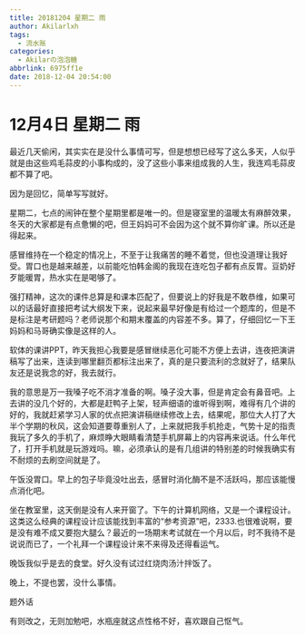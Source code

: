 ```yaml
---
title: 20181204 星期二 雨
author: Akilarlxh
tags:
  - 流水账
categories:
  - Akilarの泡泡糖
abbrlink: 6975ff1e
date: 2018-12-04 20:54:00
---
```

# 12月4日 星期二 雨

最近几天偷闲，其实实在是没什么事情可写，但是想想已经写了这么多天，人似乎就是由这些鸡毛蒜皮的小事构成的，没了这些小事来组成我的人生，我连鸡毛蒜皮都不算了吧。

因为是回忆，简单写写就好。

星期二，七点的闹钟在整个星期里都是唯一的。但是寝室里的温暖太有麻醉效果，冬天的大家都是有点惫懒的吧，但王妈妈可不会因为这个就不算你旷课。所以还是得起来。

感冒维持在一个稳定的情况上，不至于让我痛苦的睡不着觉，但也没道理让我好受。胃口也是越来越差，以前能吃怕韩金阁的我现在连吃包子都有点反胃。豆奶好歹能暖胃，热水实在是喝够了。

强打精神，这次的课件总算是和课本匹配了，但要说上的好我是不敢恭维，如果可以的话最好直接把考试大纲发下来，说起来最早好像是有给过一个题库的，但是不是标注是考研题吗？老师说那个和期末覆盖的内容差不多。算了，仔细回忆一下王妈妈和马哥确实像是这样的人。

软体的课讲PPT，昨天我担心我要是感冒继续恶化可能不方便上去讲，连夜把演讲稿写了出来，连读到哪里翻页都标注出来了，真的是只要流利的念就好了，结果队友还是说我念的好，我去就行。

我的意思是万一我嗓子吃不消才准备的啊。嗓子没大事，但是肯定会有鼻音吧。上去讲的没几个好的，大都是赶鸭子上架，轻声细语的谁听得到啊，难得有几个讲的好的，我就赶紧学习人家的优点把演讲稿继续修改上去，结果呢，那位大人打了大半个学期的秋风，这会知道要尊重别人了，上来就把我手机抢走，气势十足的指责我玩了多久的手机了，麻烦睁大眼睛看清楚手机屏幕上的内容再来说话。什么年代了，打开手机就是玩游戏吗。嘛，必须承认的是有几组讲的特别差的时候我确实有不耐烦的去刷空间就是了。

午饭没胃口。早上的包子毕竟没吐出去，感冒时消化酶不是不活跃吗，那应该能慢点消化吧。

坐在教室里，这天倒是没有人来开窗了。下午的计算机网络，又是一个课程设计。这类这么经典的课程设计应该能找到丰富的“参考资源”吧，2333.也很难说啊，要是没有难不成又要抱大腿么？最近的一场期末考试就在一个月以后，时不我待不是说说而已了，一个礼拜一个课程设计来不来得及还得看运气。

晚饭我似乎是去的食堂。好久没有试过红烧肉汤汁拌饭了。

晚上，不提也罢，没什么事情。

题外话

有则改之，无则加勉吧，水瓶座就这点性格不好，喜欢跟自己怄气。